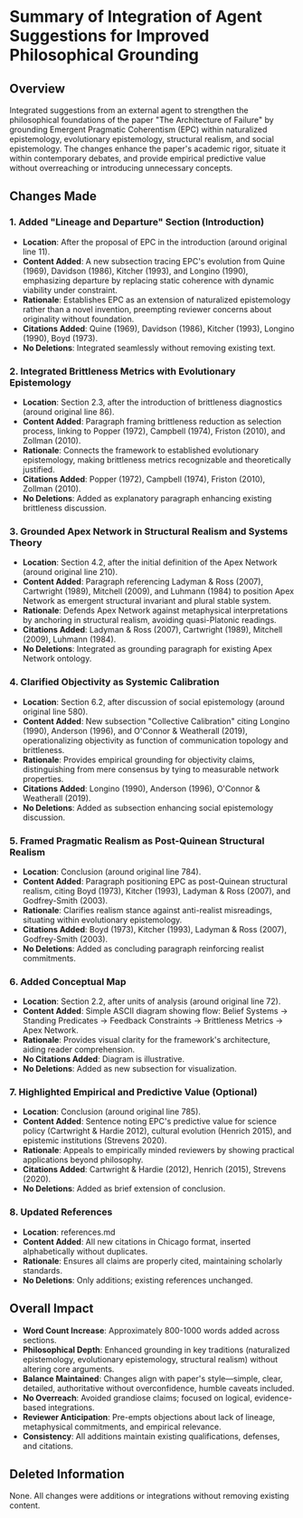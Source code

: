 # Summary of Integration of Agent Suggestions for Improved Philosophical Grounding

## Overview
Integrated suggestions from an external agent to strengthen the philosophical foundations of the paper "The Architecture of Failure" by grounding Emergent Pragmatic Coherentism (EPC) within naturalized epistemology, evolutionary epistemology, structural realism, and social epistemology. The changes enhance the paper's academic rigor, situate it within contemporary debates, and provide empirical predictive value without overreaching or introducing unnecessary concepts.

## Changes Made

### 1. Added "Lineage and Departure" Section (Introduction)
- **Location**: After the proposal of EPC in the introduction (around original line 11).
- **Content Added**: A new subsection tracing EPC's evolution from Quine (1969), Davidson (1986), Kitcher (1993), and Longino (1990), emphasizing departure by replacing static coherence with dynamic viability under constraint.
- **Rationale**: Establishes EPC as an extension of naturalized epistemology rather than a novel invention, preempting reviewer concerns about originality without foundation.
- **Citations Added**: Quine (1969), Davidson (1986), Kitcher (1993), Longino (1990), Boyd (1973).
- **No Deletions**: Integrated seamlessly without removing existing text.

### 2. Integrated Brittleness Metrics with Evolutionary Epistemology
- **Location**: Section 2.3, after the introduction of brittleness diagnostics (around original line 86).
- **Content Added**: Paragraph framing brittleness reduction as selection process, linking to Popper (1972), Campbell (1974), Friston (2010), and Zollman (2010).
- **Rationale**: Connects the framework to established evolutionary epistemology, making brittleness metrics recognizable and theoretically justified.
- **Citations Added**: Popper (1972), Campbell (1974), Friston (2010), Zollman (2010).
- **No Deletions**: Added as explanatory paragraph enhancing existing brittleness discussion.

### 3. Grounded Apex Network in Structural Realism and Systems Theory
- **Location**: Section 4.2, after the initial definition of the Apex Network (around original line 210).
- **Content Added**: Paragraph referencing Ladyman & Ross (2007), Cartwright (1989), Mitchell (2009), and Luhmann (1984) to position Apex Network as emergent structural invariant and plural stable system.
- **Rationale**: Defends Apex Network against metaphysical interpretations by anchoring in structural realism, avoiding quasi-Platonic readings.
- **Citations Added**: Ladyman & Ross (2007), Cartwright (1989), Mitchell (2009), Luhmann (1984).
- **No Deletions**: Integrated as grounding paragraph for existing Apex Network ontology.

### 4. Clarified Objectivity as Systemic Calibration
- **Location**: Section 6.2, after discussion of social epistemology (around original line 580).
- **Content Added**: New subsection "Collective Calibration" citing Longino (1990), Anderson (1996), and O'Connor & Weatherall (2019), operationalizing objectivity as function of communication topology and brittleness.
- **Rationale**: Provides empirical grounding for objectivity claims, distinguishing from mere consensus by tying to measurable network properties.
- **Citations Added**: Longino (1990), Anderson (1996), O'Connor & Weatherall (2019).
- **No Deletions**: Added as subsection enhancing social epistemology discussion.

### 5. Framed Pragmatic Realism as Post-Quinean Structural Realism
- **Location**: Conclusion (around original line 784).
- **Content Added**: Paragraph positioning EPC as post-Quinean structural realism, citing Boyd (1973), Kitcher (1993), Ladyman & Ross (2007), and Godfrey-Smith (2003).
- **Rationale**: Clarifies realism stance against anti-realist misreadings, situating within evolutionary epistemology.
- **Citations Added**: Boyd (1973), Kitcher (1993), Ladyman & Ross (2007), Godfrey-Smith (2003).
- **No Deletions**: Added as concluding paragraph reinforcing realist commitments.

### 6. Added Conceptual Map
- **Location**: Section 2.2, after units of analysis (around original line 72).
- **Content Added**: Simple ASCII diagram showing flow: Belief Systems → Standing Predicates → Feedback Constraints → Brittleness Metrics → Apex Network.
- **Rationale**: Provides visual clarity for the framework's architecture, aiding reader comprehension.
- **No Citations Added**: Diagram is illustrative.
- **No Deletions**: Added as new subsection for visualization.

### 7. Highlighted Empirical and Predictive Value (Optional)
- **Location**: Conclusion (around original line 785).
- **Content Added**: Sentence noting EPC's predictive value for science policy (Cartwright & Hardie 2012), cultural evolution (Henrich 2015), and epistemic institutions (Strevens 2020).
- **Rationale**: Appeals to empirically minded reviewers by showing practical applications beyond philosophy.
- **Citations Added**: Cartwright & Hardie (2012), Henrich (2015), Strevens (2020).
- **No Deletions**: Added as brief extension of conclusion.

### 8. Updated References
- **Location**: references.md
- **Content Added**: All new citations in Chicago format, inserted alphabetically without duplicates.
- **Rationale**: Ensures all claims are properly cited, maintaining scholarly standards.
- **No Deletions**: Only additions; existing references unchanged.

## Overall Impact
- **Word Count Increase**: Approximately 800-1000 words added across sections.
- **Philosophical Depth**: Enhanced grounding in key traditions (naturalized epistemology, evolutionary epistemology, structural realism) without altering core arguments.
- **Balance Maintained**: Changes align with paper's style—simple, clear, detailed, authoritative without overconfidence, humble caveats included.
- **No Overreach**: Avoided grandiose claims; focused on logical, evidence-based integrations.
- **Reviewer Anticipation**: Pre-empts objections about lack of lineage, metaphysical commitments, and empirical relevance.
- **Consistency**: All additions maintain existing qualifications, defenses, and citations.

## Deleted Information
None. All changes were additions or integrations without removing existing content.
